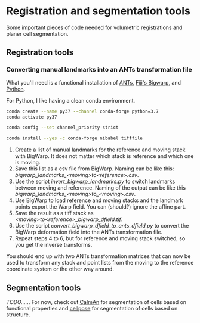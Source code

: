 # Registration and segmentation tools
Some important pieces of code needed for volumetric registrations and planer cell segmentation.

## Registration tools
### Converting manual landmarks into an ANTs transformation file
What you'll need is a functional installation of [ANTs](http://stnava.github.io/ANTs/), [Fiji's Bigwarp](https://imagej.net/BigWarp), and [Python](https://www.anaconda.com/distribution/).

For Python, I like having a clean conda environment.
```bash
conda create --name py37 --channel conda-forge python=3.7
conda activate py37

conda config --set channel_priority strict

conda install --yes -c conda-forge nibabel tifffile
```

1. Create a list of manual landmarks for the reference and moving stack with BigWarp. It does not matter which stack is reference and which one is moving.
2. Save this list as a csv file from BigWarp. Naming can be like this: <em>bigwarp_landmarks_\<moving\>_to_\<reference\>.csv</em>.
3. Use the script <em>invert_bigwarp_landmarks.py</em> to switch landmarks between moving and reference. Naming of the output can be like this <em>bigwarp_landmarks_\<moving\>to_\<moving\>.csv</em>.
4. Use BigWarp to load reference and moving stacks and the landmark points export the Warp field. You can (should?) ignore the affine part.
5. Save the result as a tiff stack as <em>\<moving\>_to_\<reference\>_bigwarp_dfield.tif</em>.
6. Use the script <em>convert_bigwarp_dfield_to_ants_dfield.py</em> to convert the BigWarp deformation field into the ANTs transformation file.
7. Repeat steps 4 to 6, but for reference and moving stack switched, so you get the inverse transforms.

You should end up with two ANTs transformation matrices that can now be used to transform any stack and point lists from the moving to the reference coordinate system or the other way around.

## Segmentation tools
<em>TODO.....</em>. For now, check out [CaImAn](https://github.com/flatironinstitute/CaImAn) for segmentation of cells based on functional properties and [cellpose](http://www.cellpose.org/static/docs/index.html) for segmentation of cells based on structure.






